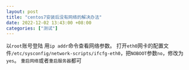 ```yaml
---
layout: post
title: "centos7安装后没有网络的解决办法"
date: 2022-12-02 13:43:00 +08:00
categories: ["测试"]
---
```


以`root`账号登陆
用`ip addr`命令查看网络参数。
打开`eth0`网卡的配置文件`/etc/sysconfig/network-scripts/ifcfg-eth0`，把`NOBOOT`参数`no`，修改为`yes`。
`重启网络`或者`重启服务器`都可

